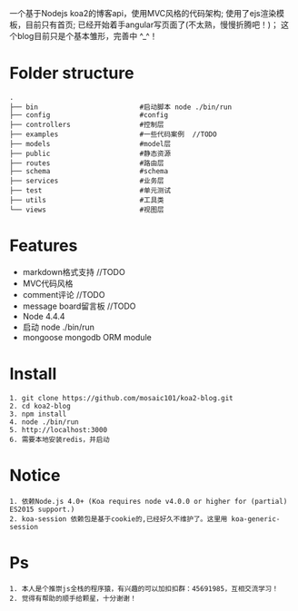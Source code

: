 一个基于Nodejs koa2的博客api，使用MVC风格的代码架构;
使用了ejs渲染模板，目前只有首页;
已经开始着手angular写页面了(不太熟，慢慢折腾吧！)；
这个blog目前只是个基本雏形，完善中 ^_^！


Folder structure
=====

```
.
├── bin                         #启动脚本 node ./bin/run
├── config                      #config
├── controllers                 #控制层
├── examples                    #一些代码案例  //TODO
├── models                      #model层
├── public                      #静态资源
├── routes                      #路由层
├── schema                      #schema
├── services                    #业务层
├── test                        #单元测试
├── utils                       #工具类
└── views                       #视图层

```

Features
=====
* markdown格式支持        //TODO
* MVC代码风格
* comment评论            //TODO
* message board留言板    //TODO
* Node 4.4.4
* 启动 node ./bin/run
* mongoose mongodb ORM module

Install
=====
    1. git clone https://github.com/mosaic101/koa2-blog.git
    2. cd koa2-blog
    3. npm install
    4. node ./bin/run
    5. http://localhost:3000
    6. 需要本地安装redis，并启动

Notice
=====
    1. 依赖Node.js 4.0+ (Koa requires node v4.0.0 or higher for (partial) ES2015 support.)
    2. koa-session 依赖包是基于cookie的,已经好久不维护了。这里用 koa-generic-session

Ps
=====
    1. 本人是个推崇js全栈的程序猿，有兴趣的可以加扣扣群：45691985，互相交流学习！
    2. 觉得有帮助的顺手给颗星，十分谢谢！
